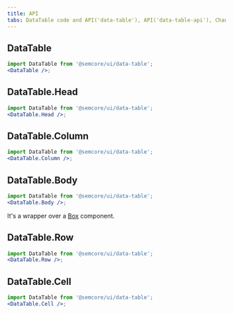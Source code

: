 ```yaml
---
title: API
tabs: DataTable code and API('data-table'), API('data-table-api'), Changelog('data-table-changelog')
---
```


## DataTable

```jsx
import DataTable from '@semcore/ui/data-table';
<DataTable />;
```

<TypesView type="DataTableProps" :types={...types} />

## DataTable.Head

```jsx
import DataTable from '@semcore/ui/data-table';
<DataTable.Head />;
```

<TypesView type="DataTableHeadProps" :types={...types} />

## DataTable.Column

```jsx
import DataTable from '@semcore/ui/data-table';
<DataTable.Column />;
```

<TypesView type="DataTableColumnProps" :types={...types} />

## DataTable.Body

```jsx
import DataTable from '@semcore/ui/data-table';
<DataTable.Body />;
```

It's a wrapper over a [Box](/layout/box-system/box-api/#a3cfce) component.

## DataTable.Row

```jsx
import DataTable from '@semcore/ui/data-table';
<DataTable.Row />;
```

<TypesView type="DataTableRowProps" :types={...types} />

## DataTable.Cell

```jsx
import DataTable from '@semcore/ui/data-table';
<DataTable.Cell />;
```

<TypesView type="DataTableCellProps" :types={...types} />

<script setup>import { data as types } from '@types.data.ts';</script>